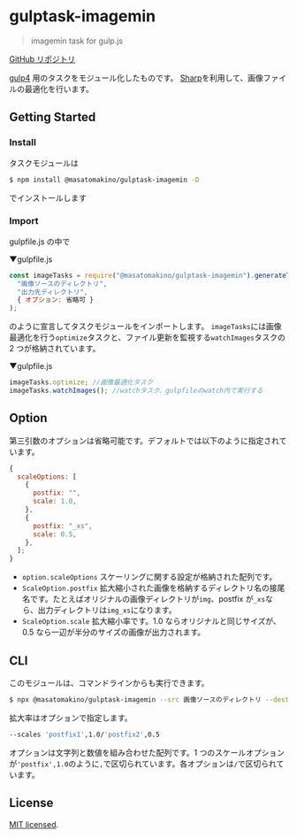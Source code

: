 # gulptask-imagemin

> imagemin task for gulp.js

[GitHub リポジトリ](https://github.com/MasatoMakino/gulptask-imagemin.git)

[gulp4](https://gulpjs.com/) 用のタスクをモジュール化したものです。
[Sharp](https://sharp.pixelplumbing.com/)を利用して、画像ファイルの最適化を行います。

## Getting Started

### Install

タスクモジュールは

```bash
$ npm install @masatomakino/gulptask-imagemin -D
```

でインストールします

### Import

gulpfile.js の中で

▼gulpfile.js

```js
const imageTasks = require("@masatomakino/gulptask-imagemin").generateTasks(
  "画像ソースのディレクトリ",
  "出力先ディレクトリ",
  { オプション: 省略可 }
);
```

のように宣言してタスクモジュールをインポートします。
`imageTasks`には画像最適化を行う`optimize`タスクと、ファイル更新を監視する`watchImages`タスクの 2 つが格納されています。

▼gulpfile.js

```js
imageTasks.optimize; //画像最適化タスク
imageTasks.watchImages(); //watchタスク、gulpfileのwatch内で実行する
```

## Option

第三引数のオプションは省略可能です。デフォルトでは以下のように指定されています。

```js
{
  scaleOptions: [
    {
      postfix: "",
      scale: 1.0,
    },
    {
      postfix: "_xs",
      scale: 0.5,
    },
  ];
}
```

- `option.scaleOptions` スケーリングに関する設定が格納された配列です。
- `ScaleOption.postfix` 拡大縮小された画像を格納するディレクトリ名の接尾名です。たとえばオリジナルの画像ディレクトリが`img`、postfix が`_xs`なら、出力ディレクトリは`img_xs`になります。
- `ScaleOption.scale` 拡大縮小率です。1.0 ならオリジナルと同じサイズが、0.5 なら一辺が半分のサイズの画像が出力されます。

## CLI

このモジュールは、コマンドラインからも実行できます。

```bash
$ npx @masatomakino/gulptask-imagemin --src 画像ソースのディレクトリ --dest 出力先ディレクトリ
```

拡大率はオプションで指定します。

```bash
--scales 'postfix1',1.0/'postfix2',0.5
```

オプションは文字列と数値を組み合わせた配列です。1 つのスケールオプションが`'postfix',1.0`のように`,`で区切られています。各オプションは`/`で区切られています。

## License

[MIT licensed](LICENSE).
